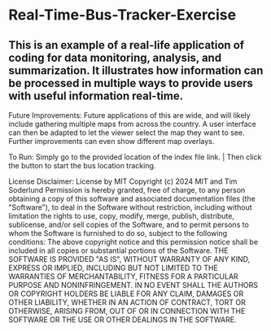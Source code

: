 # Real-Time-Bus-Tracker-Exercise
## This is an example of a real-life application of coding for data monitoring, analysis, and summarization. It illustrates how information can be processed in multiple ways to provide users with useful information real-time. 

Future Improvements: Future applications of this are wide, and will likely include gathering multiple maps from across the country.  A user interface can then be adapted to let the viewer select the map they want to see.  Further improvements can even show different map overlays.

To Run: Simply go to the provided location of the index file link.    |    Then click the button to start the bus location tracking. 

License Disclaimer: License by MIT Copyright (c) 2024 MIT and Tim Soderlund Permission is hereby granted, free of charge, to any person obtaining a copy of this software and associated documentation files (the "Software"), to deal in the Software without restriction, including without limitation the rights to use, copy, modify, merge, publish, distribute, sublicense, and/or sell copies of the Software, and to permit persons to whom the Software is furnished to do so, subject to the following conditions: The above copyright notice and this permission notice shall be included in all copies or substantial portions of the Software. THE SOFTWARE IS PROVIDED "AS IS", WITHOUT WARRANTY OF ANY KIND, EXPRESS OR IMPLIED, INCLUDING BUT NOT LIMITED TO THE WARRANTIES OF MERCHANTABILITY, FITNESS FOR A PARTICULAR PURPOSE AND NONINFRINGEMENT. IN NO EVENT SHALL THE AUTHORS OR COPYRIGHT HOLDERS BE LIABLE FOR ANY CLAIM, DAMAGES OR OTHER LIABILITY, WHETHER IN AN ACTION OF CONTRACT, TORT OR OTHERWISE, ARISING FROM, OUT OF OR IN CONNECTION WITH THE SOFTWARE OR THE USE OR OTHER DEALINGS IN THE SOFTWARE.
